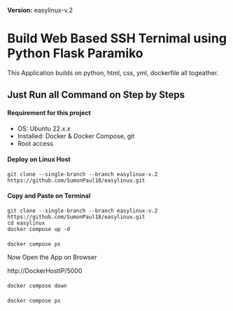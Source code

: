 <b>Version:</b> easylinux-v.2
# Build Web Based SSH Ternimal using Python Flask Paramiko 
This Application builds on python, html, css, yml, dockerfile all togeather. 
## Just Run all Command on Step by Steps 

#### Requirement for this project
- OS: Ubuntu 22.x.x
- Installed: Docker & Docker Compose, git
- Root access

#### Deploy on Linux Host
    git clone --single-branch --branch easylinux-v.2 https://github.com/SumonPaul18/easylinux.git

#### Copy and Paste on Terminal 

    git clone --single-branch --branch easylinux-v.2 https://github.com/SumonPaul18/easylinux.git
    cd easylinux
    docker compose up -d
####
    docker compose ps

Now Open the App on Browser     

http://DockerHostIP/5000
####
    docker compose down
####
    docker compose ps
####
    
